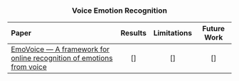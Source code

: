 <h3 align="center">Voice Emotion Recognition</h3>

Paper | Results | Limitations | Future Work
:-- | :--: | :--: | :--:
[EmoVoice — A framework for online recognition of emotions from voice](https://github.com/AmrMKayid/ResearchPapers/tree/master/Affective%20Computing/EmoVoice/Vogtetal-PIT08.pdf) | [] | [] | []